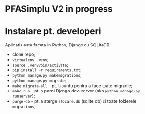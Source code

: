 # PFASimplu V2 in progress


# Instalare pt. developeri

Aplicatia este facuta in Python, Django cu SQLiteDB. 

- clone repo;
- `virtualenv .venv`;
- `source .venv/bin/activate`;
- `pip install -r requirements.txt`;
- `python manage.py makemigrations`;
- `python manage.py migrate`;
- `make migrate-all` - pt. Ubuntu pentru a face toate migrarile;
- `make run` - pt. a porni Django dev. server (aka `python manage.py runserver`);
- `purge-db` - pt. a sterge `stocare.db` (sqlite db) si toate folderele `migrations`;

<!-- 
- https://blog.factureaza.ro/campurile-obligatorii-e-factura/
- https://mfinante.gov.ro/web/efactura/aplicatii-web-ro-efactura
- https://www.anaf.ro/CompletareFacturaSimplificat/faces/factura/informatiigenerale.xhtml
- https://mfinante.gov.ro/ro/web/efactura/informatii-tehnice
- https://mfinante.gov.ro/static/10/Mfp/Ghide-Factura_21022024.pdf
- https://mfinante.gov.ro/static/10/eFactura/PrezentareE-factura.pdf
- https://mfinante.gov.ro/apps/agenticod.html?pagina=domenii -->
